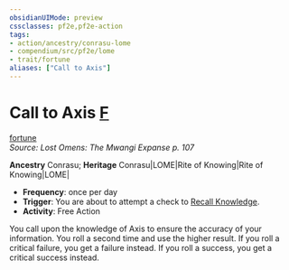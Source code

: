 ```yaml
---
obsidianUIMode: preview
cssclasses: pf2e,pf2e-action
tags:
- action/ancestry/conrasu-lome
- compendium/src/pf2e/lome
- trait/fortune
aliases: ["Call to Axis"]
---
```

# Call to Axis [F](rules/core-rulebook/chapter-9-playing-the-game.md#Actions "Free Action")
[fortune](rules/traits/fortune.md "Fortune Effect Trait")  
*Source: Lost Omens: The Mwangi Expanse p. 107*  

**Ancestry** Conrasu; **Heritage** Conrasu|LOME|Rite of Knowing|Rite of Knowing|LOME|
- **Frequency**: once per day
- **Trigger**: You are about to attempt a check to [Recall Knowledge](rules/actions/recall-knowledge.md).
- **Activity**: Free Action

You call upon the knowledge of Axis to ensure the accuracy of your information. You roll a second time and use the higher result. If you roll a critical failure, you get a failure instead. If you roll a success, you get a critical success instead.